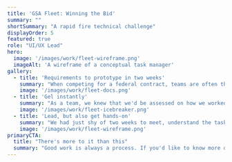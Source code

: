 ```yaml
---
title: 'GSA Fleet: Winning the Bid'
summary: ""
shortSummary: "A rapid fire technical challenge"
displayOrder: 5
featured: true
role: "UI/UX Lead"
hero:
  image: '/images/work/fleet-wireframe.png'
  imageAlt: 'A wireframe of a conceptual task manager'
gallery:
  - title: 'Requirements to prototype in two weeks'
    summary: "When competing for a federal contract, teams are often thrown together for a rapid-fire technical challenge. The idea is to demonstrate not only that a given organization has the technical skills, but that the proposed team can work together to achieve a goal, using a given framework. I was put forth as the UX lead for a GSA contract, and the first step to winning was for me to lead a group who'd never worked together before in a two-week challenge."
    image: '/images/work/fleet-docs.png'
  - title: 'Gel instantly'
    summary: "As a team, we knew that we'd be assessed on how we worked together, and the processes we put in place. My focus was getting designers from multiple organizations to gel more or less instantly and under intense pressure without overwhelming them (or myself). This meant a very fast division of labor into teams, with clear assignments, leads, and avenues for support. We started with a kickoff -- and an ice breaker, because how can you be expected to work well with people you don't know at all?"
    image: '/images/work/fleet-icebreaker.png'
  - title: 'Lead, but also get hands-on'
    summary: "We had just shy of two weeks to meet, understand the tasks, do the research, wireframe processes, and validate the solutions. I needed to help put together the presentation to government, while managing what became two design teams. I also needed to step in and support the research chunk of the equation by conducting user interviews centered around wireframes. The end result was a functioning research and design process that yielded a series of wireframes validated with real-world GSA users, and ultimately the contract we were competing for. The work we'd done as part of the tech challenge was then rolled into the product planning for the first few months of the contract."
    image: '/images/work/fleet-wireframe.png'
primaryCTA:
  title: "There's more to it than this"
  summary: "Good work is always a process. If you'd like to know more details about mine, please get in touch!"
---
```

